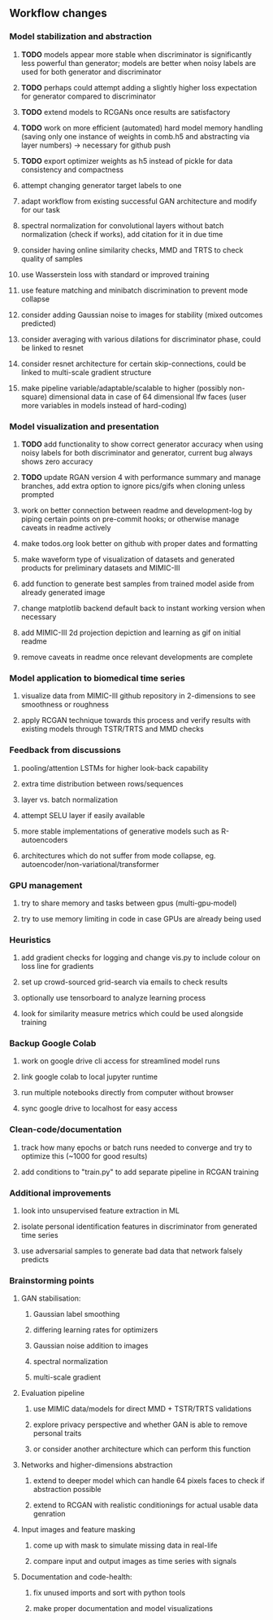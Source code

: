 Workflow changes
----------------

### Model stabilization and abstraction

1.  **TODO** models appear more stable when discriminator is
    significantly less powerful than generator; models are better when
    noisy labels are used for both generator and discriminator

2.  **TODO** perhaps could attempt adding a slightly higher
    loss expectation for generator compared to discriminator

3.  **TODO** extend models to RCGANs once results are
    satisfactory

4.  **TODO** work on more efficient (automated) hard model
    memory handling (saving only one instance of weights in comb.h5 and
    abstracting via layer numbers) -\> necessary for github push

5.  **TODO** export optimizer weights as h5 instead of pickle
    for data consistency and compactness

6.  attempt changing generator target labels to one

7.  adapt workflow from existing successful GAN architecture and modify
    for our task

8.  spectral normalization for convolutional layers without batch
    normalization (check if works), add citation for it in due time

9.  consider having online similarity checks, MMD and TRTS to check
    quality of samples

10. use Wasserstein loss with standard or improved training

11. use feature matching and minibatch discrimination to prevent mode
    collapse

12. consider adding Gaussian noise to images for stability (mixed
    outcomes predicted)

13. consider averaging with various dilations for discriminator phase,
    could be linked to resnet

14. consider resnet architecture for certain skip-connections, could be
    linked to multi-scale gradient structure

15. make pipeline variable/adaptable/scalable to higher (possibly
    non-square) dimensional data in case of 64 dimensional lfw faces
    (user more variables in models instead of hard-coding)

### Model visualization and presentation

1.  **TODO** add functionality to show correct generator
    accuracy when using noisy labels for both discriminator and
    generator, current bug always shows zero accuracy

2.  **TODO** update RGAN version 4 with performance summary
    and manage branches, add extra option to ignore pics/gifs when
    cloning unless prompted

3.  work on better connection between readme and development-log by
    piping certain points on pre-commit hooks; or otherwise manage
    caveats in readme actively

4.  make todos.org look better on github with proper dates and
    formatting

5.  make waveform type of visualization of datasets and generated
    products for preliminary datasets and MIMIC-III

6.  add function to generate best samples from trained model aside from
    already generated image

7.  change matplotlib backend default back to instant working version
    when necessary

8.  add MIMIC-III 2d projection depiction and learning as gif on initial
    readme

9.  remove caveats in readme once relevant developments are complete

### Model application to biomedical time series

1.  visualize data from MIMIC-III github repository in 2-dimensions to
    see smoothness or roughness

2.  apply RCGAN technique towards this process and verify results with
    existing models through TSTR/TRTS and MMD checks

### Feedback from discussions

1.  pooling/attention LSTMs for higher look-back capability

2.  extra time distribution between rows/sequences

3.  layer vs. batch normalization

4.  attempt SELU layer if easily available

5.  more stable implementations of generative models such as
    R-autoencoders

6.  architectures which do not suffer from mode collapse, eg.
    autoencoder/non-variational/transformer

### GPU management

1.  try to share memory and tasks between gpus (multi-gpu-model)

2.  try to use memory limiting in code in case GPUs are already being
    used

### Heuristics

1.  add gradient checks for logging and change vis.py to include colour
    on loss line for gradients

2.  set up crowd-sourced grid-search via emails to check results

3.  optionally use tensorboard to analyze learning process

4.  look for similarity measure metrics which could be used alongside
    training

### Backup Google Colab

1.  work on google drive cli access for streamlined model runs

2.  link google colab to local jupyter runtime

3.  run multiple notebooks directly from computer without browser

4.  sync google drive to localhost for easy access

### Clean-code/documentation

1.  track how many epochs or batch runs needed to converge and try to
    optimize this (\~1000 for good results)

2.  add conditions to \"train.py\" to add separate pipeline in RCGAN
    training

### Additional improvements

1.  look into unsupervised feature extraction in ML

2.  isolate personal identification features in discriminator from
    generated time series

3.  use adversarial samples to generate bad data that network falsely
    predicts

### Brainstorming points

1.  GAN stabilisation:

    1.  Gaussian label smoothing

    2.  differing learning rates for optimizers

    3.  Gaussian noise addition to images

    4.  spectral normalization

    5.  multi-scale gradient

2.  Evaluation pipeline

    1.  use MIMIC data/models for direct MMD + TSTR/TRTS validations

    2.  explore privacy perspective and whether GAN is able to remove
        personal traits

    3.  or consider another architecture which can perform this function

3.  Networks and higher-dimensions abstraction

    1.  extend to deeper model which can handle 64 pixels faces to check
        if abstraction possible

    2.  extend to RCGAN with realistic conditionings for actual usable
        data genration

4.  Input images and feature masking

    1.  come up with mask to simulate missing data in real-life

    2.  compare input and output images as time series with signals

5.  Documentation and code-health:

    1.  fix unused imports and sort with python tools

    2.  make proper documentation and model visualizations
